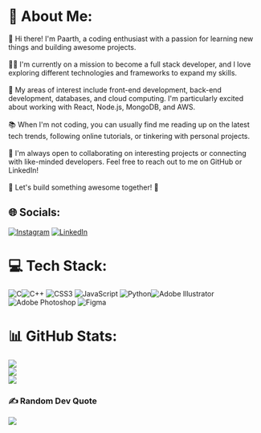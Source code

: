 # 💫 About Me:
👋 Hi there! I'm Paarth, a coding enthusiast with a passion for learning new things and building awesome projects.<br><br>👨‍💻 I'm currently on a mission to become a full stack developer, and I love exploring different technologies and frameworks to expand my skills.<br><br>🌟 My areas of interest include front-end development, back-end development, databases, and cloud computing. I'm particularly excited about working with React, Node.js, MongoDB, and AWS.<br><br>📚 When I'm not coding, you can usually find me reading up on the latest tech trends, following online tutorials, or tinkering with personal projects.<br><br>🤝 I'm always open to collaborating on interesting projects or connecting with like-minded developers. Feel free to reach out to me on GitHub or LinkedIn!<br><br>🚀 Let's build something awesome together! 🚀 


## 🌐 Socials:
[![Instagram](https://img.shields.io/badge/Instagram-%23E4405F.svg?logo=Instagram&logoColor=white)](https://instagram.com/paarth.suwi) [![LinkedIn](https://img.shields.io/badge/LinkedIn-%230077B5.svg?logo=linkedin&logoColor=white)](https://www.linkedin.com/in/paarth-srivastava-65806623b/) 

# 💻 Tech Stack:
![C](https://img.shields.io/badge/c-%2300599C.svg?style=for-the-badge&logo=c&logoColor=white)![C++](https://img.shields.io/badge/c++-%2300599C.svg?style=for-the-badge&logo=c%2B%2B&logoColor=white) ![CSS3](https://img.shields.io/badge/css3-%231572B6.svg?style=for-the-badge&logo=css3&logoColor=white) ![JavaScript](https://img.shields.io/badge/javascript-%23323330.svg?style=for-the-badge&logo=javascript&logoColor=%23F7DF1E) ![Python](https://img.shields.io/badge/python-3670A0?style=for-the-badge&logo=python&logoColor=ffdd54)![Adobe Illustrator](https://img.shields.io/badge/adobeillustrator-%23FF9A00.svg?style=for-the-badge&logo=adobeillustrator&logoColor=white) ![Adobe Photoshop](https://img.shields.io/badge/adobephotoshop-%2331A8FF.svg?style=for-the-badge&logo=adobephotoshop&logoColor=white) ![Figma](https://img.shields.io/badge/figma-%23F24E1E.svg?style=for-the-badge&logo=figma&logoColor=white)
# 📊 GitHub Stats:
![](https://github-readme-stats.vercel.app/api?username=PaarthSuwi&theme=dark&hide_border=false&include_all_commits=false&count_private=false)<br/>
![](https://github-readme-streak-stats.herokuapp.com/?user=PaarthSuwi&theme=dark&hide_border=false)<br/>
![](https://github-readme-stats.vercel.app/api/top-langs/?username=PaarthSuwi&theme=dark&hide_border=false&include_all_commits=false&count_private=false&layout=compact)

### ✍️ Random Dev Quote
![](https://quotes-github-readme.vercel.app/api?type=horizontal&theme=radical)

